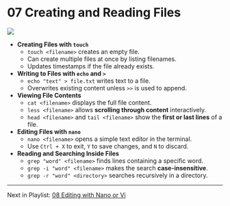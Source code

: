 # 07 Creating and Reading Files
![](https://www.youtube.com/watch?v=2DcDQe8idtU&list=PLqux0fXsj7x3WYm6ZWuJnGC1rXQZ1018M&index=7)

- **Creating Files with `touch`**  
	- `touch <filename>` creates an empty file.  
	- Can create multiple files at once by listing filenames.  
	- Updates timestamps if the file already exists.  
- **Writing to Files with `echo` and `>`**  
	- `echo "text" > file.txt` writes text to a file.  
	- Overwrites existing content unless `>>` is used to append.  
- **Viewing File Contents**  
	- `cat <filename>` displays the full file content.  
	- `less <filename>` allows **scrolling through content** interactively.  
	- `head <filename>` and `tail <filename>` show the **first or last lines** of a file.  
- **Editing Files with `nano`**  
	- `nano <filename>` opens a simple text editor in the terminal.  
	- Use `Ctrl + X` to exit, `Y` to save changes, and `N` to discard.  
- **Reading and Searching Inside Files**  
	- `grep "word" <filename>` finds lines containing a specific word.  
	- `grep -i "word" <filename>` makes the search **case-insensitive**.  
	- `grep -r "word" <directory>` searches recursively in a directory.  


---
Next in Playlist: [08 Editing with Nano or Vi](08%20Editing%20with%20Nano%20or%20Vi.md)